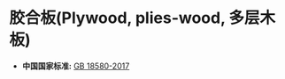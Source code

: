 # 胶合板(Plywood, plies-wood, 多层木板)

- **中国国家标准:** [GB 18580-2017](http://www.gb688.cn/bzgk/gb/std_list?p.p1=0&p.p90=circulation_date&p.p91=desc&p.p2=GB18580)
